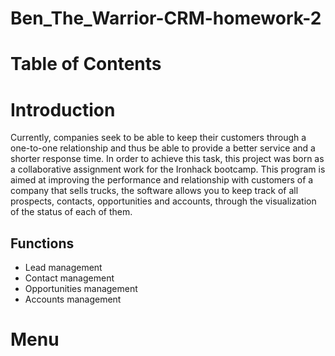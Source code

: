 # Ben_The_Warrior-CRM-homework-2

# Table of Contents

# Introduction

Currently, companies seek to be able to keep their customers through a one-to-one relationship and thus be able to provide a better service and a shorter response time. In order to achieve this task, this project was born as a collaborative assignment work for the Ironhack bootcamp. This program is aimed at improving the performance and relationship with customers of a company that sells trucks, the software allows you to keep track of all prospects, contacts, opportunities and accounts, through the visualization of the status of each of them. 

## Functions

* Lead management
* Contact management
* Opportunities management
* Accounts management

# Menu
